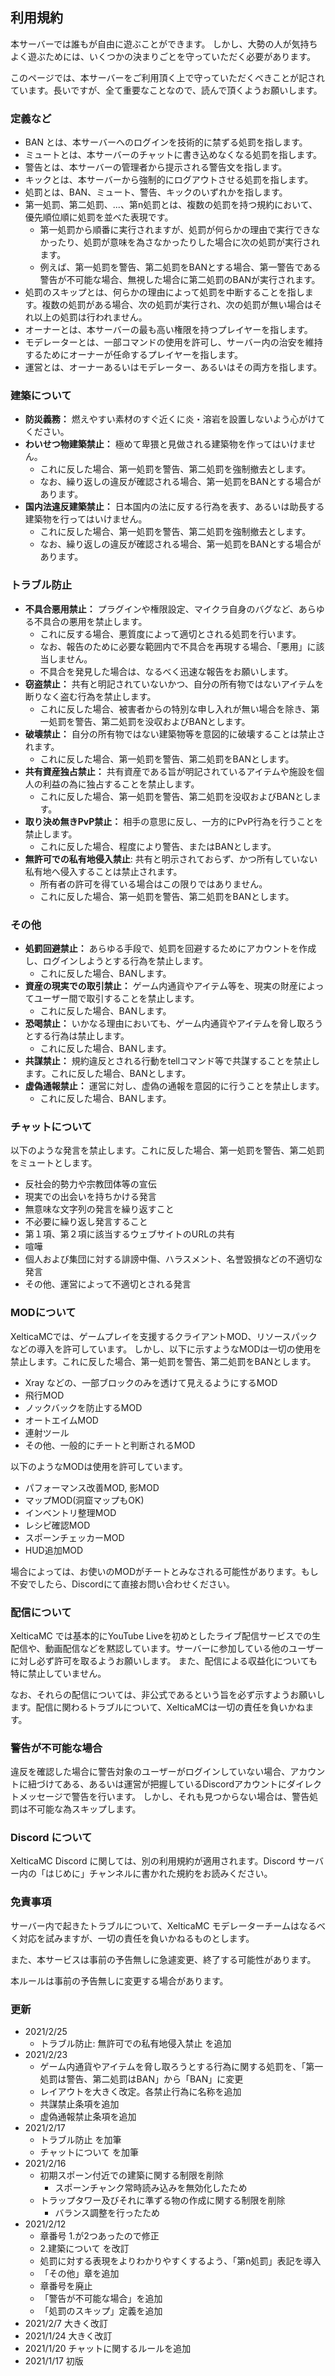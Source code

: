 
## 利用規約

本サーバーでは誰もが自由に遊ぶことができます。
しかし、大勢の人が気持ちよく遊ぶためには、いくつかの決まりごとを守っていただく必要があります。

このページでは、本サーバーをご利用頂く上で守っていただくべきことが記されています。長いですが、全て重要なことなので、読んで頂くようお願いします。

### 定義など

- BAN とは、本サーバーへのログインを技術的に禁ずる処罰を指します。
- ミュートとは、本サーバーのチャットに書き込めなくなる処罰を指します。
- 警告とは、本サーバーの管理者から提示される警告文を指します。
- キックとは、本サーバーから強制的にログアウトさせる処罰を指します。
- 処罰とは、BAN、ミュート、警告、キックのいずれかを指します。
- 第一処罰、第二処罰、...、第n処罰とは、複数の処罰を持つ規約において、優先順位順に処罰を並べた表現です。
	- 第一処罰から順番に実行されますが、処罰が何らかの理由で実行できなかったり、処罰が意味を為さなかったりした場合に次の処罰が実行されます。
	- 例えば、第一処罰を警告、第二処罰をBANとする場合、第一警告である警告が不可能な場合、無視した場合に第二処罰のBANが実行されます。
- 処罰のスキップとは、何らかの理由によって処罰を中断することを指します。複数の処罰がある場合、次の処罰が実行され、次の処罰が無い場合はそれ以上の処罰は行われません。
- オーナーとは、本サーバーの最も高い権限を持つプレイヤーを指します。
- モデレーターとは、一部コマンドの使用を許可し、サーバー内の治安を維持するためにオーナーが任命するプレイヤーを指します。
- 運営とは、オーナーあるいはモデレーター、あるいはその両方を指します。

### 建築について

- **防災義務：** 燃えやすい素材のすぐ近くに炎・溶岩を設置しないよう心がけてください。
- **わいせつ物建築禁止：** 極めて卑猥と見做される建築物を作ってはいけません。
	- これに反した場合、第一処罰を警告、第二処罰を強制撤去とします。
	- なお、繰り返しの違反が確認される場合、第一処罰をBANとする場合があります。
- **国内法違反建築禁止：** 日本国内の法に反する行為を表す、あるいは助長する建築物を行ってはいけません。
	- これに反した場合、第一処罰を警告、第二処罰を強制撤去とします。
	- なお、繰り返しの違反が確認される場合、第一処罰をBANとする場合があります。

### トラブル防止

- **不具合悪用禁止：** プラグインや権限設定、マイクラ自身のバグなど、あらゆる不具合の悪用を禁止します。
	- これに反する場合、悪質度によって適切とされる処罰を行います。
	- なお、報告のために必要な範囲内で不具合を再現する場合、「悪用」に該当しません。
	- 不具合を発見した場合は、なるべく迅速な報告をお願いします。
- **窃盗禁止：** 共有と明記されていないかつ、自分の所有物ではないアイテムを断りなく盗む行為を禁止します。
	- これに反した場合、被害者からの特別な申し入れが無い場合を除き、第一処罰を警告、第二処罰を没収およびBANとします。
- **破壊禁止：** 自分の所有物ではない建築物等を意図的に破壊することは禁止されます。
	- これに反した場合、第一処罰を警告、第二処罰をBANとします。
- **共有資産独占禁止：** 共有資産である旨が明記されているアイテムや施設を個人の利益の為に独占することを禁止します。
	- これに反した場合、第一処罰を警告、第二処罰を没収およびBANとします。
- **取り決め無きPvP禁止：** 相手の意思に反し、一方的にPvP行為を行うことを禁止します。
	- これに反した場合、程度により警告、またはBANとします。
- **無許可での私有地侵入禁止**: 共有と明示されておらず、かつ所有していない私有地へ侵入することは禁止されます。
  - 所有者の許可を得ている場合はこの限りではありません。
  - これに反した場合、第一処罰を警告、第二処罰をBANとします。

### その他

- **処罰回避禁止：** あらゆる手段で、処罰を回避するためにアカウントを作成し、ログインしようとする行為を禁止します。
	- これに反した場合、BANします。
- **資産の現実での取引禁止：** ゲーム内通貨やアイテム等を、現実の財産によってユーザー間で取引することを禁止します。
	- これに反した場合、BANします。
- **恐喝禁止：** いかなる理由においても、ゲーム内通貨やアイテムを脅し取ろうとする行為は禁止します。
	- これに反した場合、BANします。
- **共謀禁止：** 規約違反とされる行動をtellコマンド等で共謀することを禁止します。これに反した場合、BANとします。
- **虚偽通報禁止：** 運営に対し、虚偽の通報を意図的に行うことを禁止します。
	- これに反した場合、BANします。

### チャットについて

以下のような発言を禁止します。これに反した場合、第一処罰を警告、第二処罰をミュートとします。

- 反社会的勢力や宗教団体等の宣伝
- 現実での出会いを持ちかける発言
- 無意味な文字列の発言を繰り返すこと
- 不必要に繰り返し発言すること
- 第１項、第２項に該当するウェブサイトのURLの共有
- 喧嘩
- 個人および集団に対する誹謗中傷、ハラスメント、名誉毀損などの不適切な発言
- その他、運営によって不適切とされる発言

### MODについて

XelticaMCでは、ゲームプレイを支援するクライアントMOD、リソースパックなどの導入を許可しています。
しかし、以下に示すようなMODは一切の使用を禁止します。これに反した場合、第一処罰を警告、第二処罰をBANとします。

- Xray などの、一部ブロックのみを透けて見えるようにするMOD
- 飛行MOD
- ノックバックを防止するMOD
- オートエイムMOD
- 連射ツール
- その他、一般的にチートと判断されるMOD

以下のようなMODは使用を許可しています。

- パフォーマンス改善MOD, 影MOD
- マップMOD(洞窟マップもOK)
- インベントリ整理MOD
- レシピ確認MOD
- スポーンチェッカーMOD
- HUD追加MOD

場合によっては、お使いのMODがチートとみなされる可能性があります。もし不安でしたら、Discordにて直接お問い合わせください。

### 配信について

XelticaMC では基本的にYouTube Liveを初めとしたライブ配信サービスでの生配信や、動画配信などを黙認しています。サーバーに参加している他のユーザーに対し必ず許可を取るようお願いします。
また、配信による収益化についても特に禁止していません。

なお、それらの配信については、非公式であるという旨を必ず示すようお願いします。配信に関わるトラブルについて、XelticaMCは一切の責任を負いかねます。

### 警告が不可能な場合

違反を確認した場合に警告対象のユーザーがログインしていない場合、アカウントに紐づけてある、あるいは運営が把握しているDiscordアカウントにダイレクトメッセージで警告を行います。
しかし、それも見つからない場合は、警告処罰は不可能な為スキップします。

### Discord について

XelticaMC Discord に関しては、別の利用規約が適用されます。Discord サーバー内の「はじめに」チャンネルに書かれた規約をお読みください。

### 免責事項

サーバー内で起きたトラブルについて、XelticaMC モデレーターチームはなるべく対応を試みますが、一切の責任を負いかねるものとします。

また、本サービスは事前の予告無しに急遽変更、終了する可能性があります。

本ルールは事前の予告無しに変更する場合があります。

### 更新
* 2021/2/25
  - トラブル防止: 無許可での私有地侵入禁止 を追加
* 2021/2/23
	- ゲーム内通貨やアイテムを脅し取ろうとする行為に関する処罰を、「第一処罰は警告、第二処罰はBAN」から「BAN」に変更
	- レイアウトを大きく改定。各禁止行為に名称を追加
	- 共謀禁止条項を追加
	- 虚偽通報禁止条項を追加
* 2021/2/17
	- トラブル防止 を加筆
	- チャットについて を加筆
* 2021/2/16
	- 初期スポーン付近での建築に関する制限を削除
		- スポーンチャンク常時読み込みを無効化したため
	- トラップタワー及びそれに準ずる物の作成に関する制限を削除
		- バランス調整を行ったため
* 2021/2/12
	- 章番号 1.が2つあったので修正
	- 2.建築について を改訂
	- 処罰に対する表現をよりわかりやすくするよう、「第n処罰」表記を導入
	- 「その他」章を追加
	- 章番号を廃止
	- 「警告が不可能な場合」を追加
	- 「処罰のスキップ」定義を追加
* 2021/2/7  大きく改訂
* 2021/1/24 大きく改訂
* 2021/1/20 チャットに関するルールを追加
* 2021/1/17 初版
